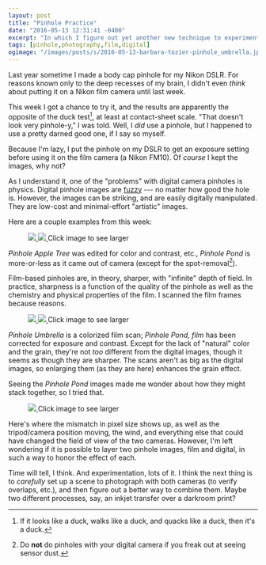 ```yaml
---
layout: post
title: "Pinhole Practice"
date: "2016-05-13 12:31:41 -0400"
excerpt: "In which I figure out yet another new technique to experiment with."
tags: [pinhole,photography,film,digital]
ogimage: "/images/posts/s/2016-05-13-barbara-tozier-pinhole_umbrella.jpg"
---
```


Last year sometime I made a body cap pinhole for my Nikon DSLR. For reasons known only to the deep recesses of my brain, I didn't even *think* about putting it on a Nikon film camera until last week.

This week I got a chance to try it, and the results are apparently the opposite of the duck test[^duck], at least at contact-sheet scale. "That doesn't look very pinhole-y," I was told. Well, I *did* use a pinhole, but I happened to use a pretty darned good one, if I say so myself.

Because I'm lazy, I put the pinhole on my DSLR to get an exposure setting before using it on the film camera (a Nikon FM10). Of *course* I kept the images, why not?

As I understand it, one of the "problems" with digital camera pinholes is physics. Digital pinhole images are [fuzzy](http://www.kehblog.com/2010/03/digital-pinhole-follow-up.html) --- no matter how good the hole is. However, the images can be striking, and are easily digitally manipulated. They are low-cost and minimal-effort "artistic" images.

Here are a couple examples from this week:

<figure class="image-s">
  <a href="/images/posts/l/2016-05-12-barbara-tozier-pinhole_apple_tree.jpg" title="Pinhole Apple Tree">
    <img src="/images/posts/s/2016-05-12-barbara-tozier-pinhole_apple_tree.jpg">
  </a>
  <a href="/images/posts/l/2016-05-12-barbara-tozier-pinhole_pond.jpg" title="Pinhole Pond">
    <img src="/images/posts/s/2016-05-12-barbara-tozier-pinhole_pond.jpg">
  </a>
    <span class="image-s-caption">Click image to see larger</span>
</figure>

_Pinhole Apple Tree_ was edited for color and contrast, etc., _Pinhole Pond_ is more-or-less as it came out of camera (except for the spot-removal[^spot]).

Film-based pinholes are, in theory, sharper, with "infinite" depth of field. In practice, sharpness is a function of the quality of the pinhole as well as the chemistry and physical properties of the film. I scanned the film frames because reasons.

<figure class="image-s">
  <a href="/images/posts/l/2016-05-13-barbara-tozier-pinhole_umbrella.jpg" title="Pinhole Umbrella">
    <img src="/images/posts/s/2016-05-13-barbara-tozier-pinhole_umbrella.jpg">
  </a>
  <a href="/images/posts/l/2016-05-13-barbara-tozier-pinhole_pond__film.jpg" title="Pinhole Pond, film">
    <img src="/images/posts/s/2016-05-13-barbara-tozier-pinhole_pond__film.jpg">
  </a>
    <span class="image-s-caption">Click image to see larger</span>
</figure>

_Pinhole Umbrella_ is a colorized film scan; _Pinhole Pond, film_ has been corrected for exposure and contrast. Except for the lack of "natural" color and the grain, they're not *too* different from the digital images, though it seems as though they are sharper. The scans aren't as big as the digital images, so enlarging them (as they are here) enhances the grain effect.

Seeing the _Pinhole Pond_ images made me wonder about how they might stack together, so I tried that.

<figure class="image-s">
  <a href="/images/posts/l/2016-05-13-barbara-tozier-pinhole_pond__blended.jpg" title="Pinhole Pond, blended">
    <img src="/images/posts/s/2016-05-13-barbara-tozier-pinhole_pond__blended.jpg">
  </a>
    <span class="image-s-caption">Click image to see larger</span>
</figure>

Here's where the mismatch in pixel size shows up, as well as the tripod/camera position moving, the wind, and everything else that could have changed the field of view of the two cameras. However, I'm left wondering if it is possible to layer two pinhole images, film and digital, in such a way to honor the effect of each.

Time will tell, I think. And experimentation, lots of it. I think the next thing is to *carefully* set up a scene to photograph with both cameras (to verify overlaps, etc.), and then figure out a better way to combine them. Maybe two different processes, say, an inkjet transfer over a darkroom print?



[^duck]: If it looks like a duck, walks like a duck, and quacks like a duck, then it's a duck.

[^spot]: Do **not** do pinholes with your digital camera if you freak out at seeing sensor dust.
